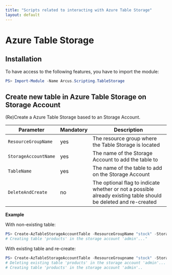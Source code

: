 ```yaml
---
title: "Scripts related to interacting with Azure Table Storage"
layout: default
---
```


# Azure Table Storage

## Installation

To have access to the following features, you have to import the module:

```powershell
PS> Import-Module -Name Arcus.Scripting.TableStorage
```

## Create new table in Azure Table Storage on Storage Account

(Re)Create a Azure Table Storage based to an Storage Account.

| Parameter            | Mandatory | Description                                                                                                     |
| -------------------- | --------- | --------------------------------------------------------------------------------------------------------------- |
| `ResourceGroupName`  | yes       | The resource group where the Table Storage is located                                                           |
| `StorageAccountName` | yes       | The name of the Storage Account to add the table to                                                             |
| `TableName`          | yes       | The name of the table to add on the Storage Account                                                             |
| `DeleteAndCreate`    | no        | The optional flag to indicate whether or not a possible already existing table should be deleted and re-created |

**Example**

With non-existing table:

```powershell
PS> Create-AzTableStorageAccountTable -ResourceGroupName "stock" -StorageAccountName "admin" -TableName "products"
# Creating table 'products' in the storage account 'admin'..."
```

With existing table and re-create:

```powershell
PS> Create-AzTableStorageAccountTable -ResourceGroupname "stock" -StorageAccountName "admin" -TableName "products"
# Deleting existing table 'products' in the storage account 'admin'...
# Creating table 'products' in the storage account 'admin'..
```